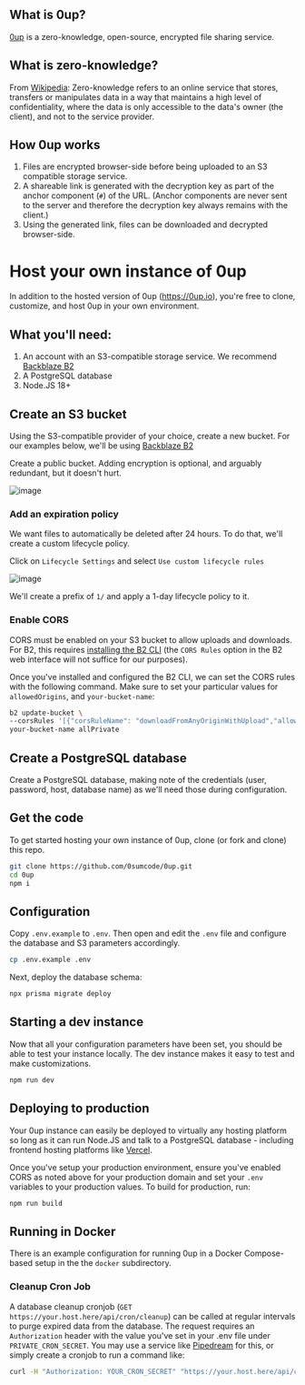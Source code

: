 ## What is 0up?

[0up](https://0up.io) is a zero-knowledge, open-source, encrypted file sharing service.

## What is zero-knowledge?

From [Wikipedia](https://en.wikipedia.org/wiki/Zero-knowledge_service): Zero-knowledge refers to an online service that stores, transfers or manipulates data in a way that maintains a high level of confidentiality, where the data is only accessible to the data's owner (the client), and not to the service provider.

## How 0up works

1. Files are encrypted browser-side before being uploaded to an S3 compatible storage service.
2. A shareable link is generated with the decryption key as part of the anchor component (`#`) of the URL. (Anchor components are never sent to the server and therefore the decryption key always remains with the client.)
3. Using the generated link, files can be downloaded and decrypted browser-side.

# Host your own instance of 0up

In addition to the hosted version of 0up (https://0up.io), you're free to clone, customize, and host 0up in your own environment.

## What you'll need:

1. An account with an S3-compatible storage service. We recommend [Backblaze B2](https://www.backblaze.com/cloud-storage-v1)
2. A PostgreSQL database
3. Node.JS 18+

## Create an S3 bucket

Using the S3-compatible provider of your choice, create a new bucket. For our examples below, we'll be using [Backblaze B2](https://www.backblaze.com/cloud-storage-v1)

Create a public bucket. Adding encryption is optional, and arguably redundant, but it doesn't hurt.

![image](https://github.com/0sumcode/0up/assets/1061040/7708011c-ac09-405c-a025-ec596fa9c94e)

### Add an expiration policy

We want files to automatically be deleted after 24 hours. To do that, we'll create a custom lifecycle policy.

Click on `Lifecycle Settings` and select `Use custom lifecycle rules`

![image](https://github.com/0sumcode/0up/assets/1061040/12443b36-6464-4389-a0be-bb31b57b175a)

We'll create a prefix of `1/` and apply a 1-day lifecycle policy to it.

### Enable CORS

CORS must be enabled on your S3 bucket to allow uploads and downloads. For B2, this requires [installing the B2 CLI](https://www.backblaze.com/docs/cloud-storage-command-line-tools) (the `CORS Rules` option in the B2 web interface will not suffice for our purposes).

Once you've installed and configured the B2 CLI, we can set the CORS rules with the following command. Make sure to set your particular values for `allowedOrigins`, and `your-bucket-name`:

```bash
b2 update-bucket \
--corsRules '[{"corsRuleName": "downloadFromAnyOriginWithUpload","allowedOrigins": ["http://localhost:5173","https://your-site.example"],"allowedHeaders": ["*"],"allowedOperations": ["s3_head","s3_get","s3_put"],"exposeHeaders": ["ETag"],"maxAgeSeconds": 3600}]' \
your-bucket-name allPrivate
```

## Create a PostgreSQL database

Create a PostgreSQL database, making note of the credentials (user, password, host, database name) as we'll need those during configuration.

## Get the code

To get started hosting your own instance of 0up, clone (or fork and clone) this repo.

```bash
git clone https://github.com/0sumcode/0up.git
cd 0up
npm i
```

## Configuration

Copy `.env.example` to `.env`. Then open and edit the `.env` file and configure the database and S3 parameters accordingly.

```bash
cp .env.example .env
```

Next, deploy the database schema:

```bash
npx prisma migrate deploy
```

## Starting a dev instance

Now that all your configuration parameters have been set, you should be able to test your instance locally. The dev instance makes it easy to test and make customizations.

```bash
npm run dev
```

## Deploying to production

Your 0up instance can easily be deployed to virtually any hosting platform so long as it can run Node.JS and talk to a PostgreSQL database - including frontend hosting platforms like [Vercel](https://vercel.com/docs/getting-started-with-vercel).

Once you've setup your production environment, ensure you've enabled CORS as noted above for your production domain and set your `.env` variables to your production values. To build for production, run:

```bash
npm run build
```

## Running in Docker

There is an example configuration for running 0up in a Docker Compose-based setup in the the `docker` subdirectory.

### Cleanup Cron Job

A database cleanup cronjob (`GET https://your.host.here/api/cron/cleanup`) can be called at regular intervals to purge expired data from the database. The request requires an `Authorization` header with the value you've set in your .env file under `PRIVATE_CRON_SECRET`. You may use a service like [Pipedream](https://pipedream.com) for this, or simply create a cronjob to run a command like:

```bash
curl -H "Authorization: YOUR_CRON_SECRET" "https://your.host.here/api/cron/cleanup"
```
